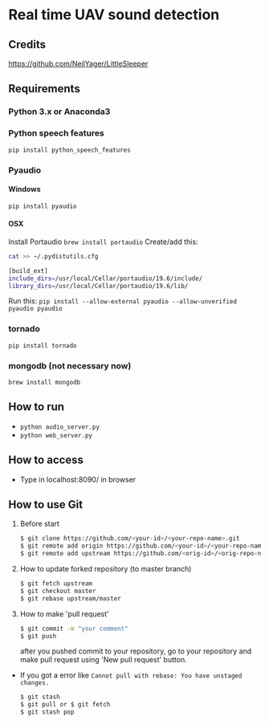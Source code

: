 # Real time UAV sound detection
## Credits
https://github.com/NeilYager/LittleSleeper

## Requirements
### Python 3.x or Anaconda3

### Python speech features
`pip install python_speech_features`

### Pyaudio
#### Windows
`pip install pyaudio`

#### OSX
Install Portaudio
`brew install portaudio`
Create/add this:
``` bash
cat >> ~/.pydistutils.cfg

[build_ext]
include_dirs=/usr/local/Cellar/portaudio/19.6/include/
library_dirs=/usr/local/Cellar/portaudio/19.6/lib/
```
Run this:
`pip install --allow-external pyaudio --allow-unverified pyaudio pyaudio`

### tornado
`pip install tornado`

### mongodb (not necessary now)
`brew install mongodb`

## How to run
* `python audio_server.py`
* `python web_server.py`

## How to access
* Type in localhost:8090/ in browser

## How to use Git
   1. Before start
      ``` bash
      $ git clone https://github.com/<your-id>/<your-repo-name>.git
      $ git remote add origin https://github.com/<your-id>/<your-repo-name>.git
      $ git remote add upstream https://github.com/<orig-id>/<orig-repo-name>.git
      ```
   1. How to update forked repository (to master branch)
      ``` bash
      $ git fetch upstream
      $ git checkout master
      $ git rebase upstream/master
      ```
   1. How to make 'pull request'
      ``` bash
      $ git commit -m "your comment"
      $ git push
      ```
      after you pushed commit to your repository, go to your repository and make pull request using 'New pull request' button.
   * If you got a error like `Cannot pull with rebase: You have unstaged changes.`
      ``` bash
      $ git stash
      $ git pull or $ git fetch
      $ git stash pop
      ```